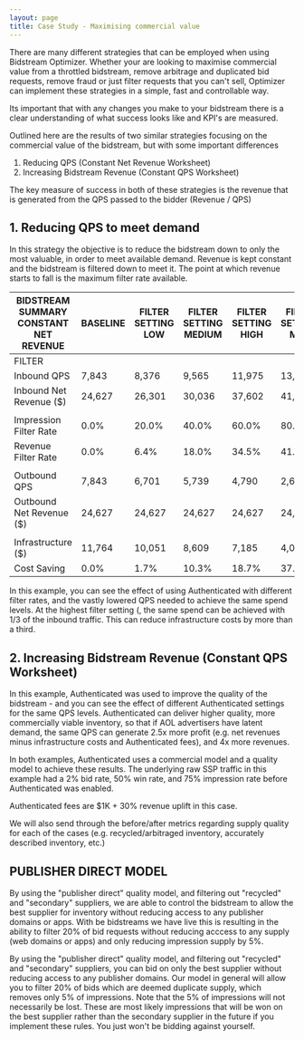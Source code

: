 ```yaml
---
layout: page
title: Case Study - Maximising commercial value
---
```


There are many different strategies that can be employed when using Bidstream Optimizer. Whether your are looking to maximise commercial value from a throttled bidstream, remove arbitrage and duplicated bid requests, remove fraud or just filter requests that you can't sell, Optimizer can implement these strategies in a simple, fast and controllable way.

Its important that with any changes you make to your bidstream there is a clear understanding of what success looks like and KPI's are measured.

Outlined here are the results of two similar strategies focusing on the commercial value of the bidstream, but with some important differences

1. Reducing QPS (Constant Net Revenue Worksheet)
1. Increasing Bidstream Revenue (Constant QPS Worksheet)

The key measure of success in both of these strategies is the revenue that is generated from the QPS passed to the bidder (Revenue / QPS)

## 1. Reducing QPS to meet demand

In this strategy the objective is to reduce the bidstream down to only the most valuable, in order to meet available demand. Revenue is kept constant and the bidstream is filtered down to meet it. The point at which revenue starts to fall is the maximum filter rate available.

BIDSTREAM SUMMARY CONSTANT NET REVENUE | BASELINE	| FILTER SETTING LOW | FILTER SETTING	MEDIUM | FILTER SETTING	HIGH | FILTER SETTING MAX
--- | --- | --- | --- | --- | ---
FILTER | | | | | 
Inbound QPS | 7,843 | 8,376 | 9,565 | 11,975 | 13,333 
Inbound Net Revenue ($) | 24,627 | 26,301 | 30,036 | 37,602 | 41,867 
| | | | | 
Impression Filter Rate | 0.0% | 20.0% | 40.0% | 60.0% | 80.0%
Revenue Filter Rate | 0.0% | 6.4% | 18.0% | 34.5% | 41.2%
| | | | | 
Outbound QPS | 7,843 | 6,701 | 5,739 | 4,790 | 2,667 
Outbound Net Revenue ($) | 24,627 | 24,627 | 24,627 | 24,627 | 24,627 
| | | | | 
Infrastructure ($) | 11,764 | 10,051 | 8,609 | 7,185 | 4,000 
Cost Saving | 0.0% | 1.7% | 10.3% | 18.7% | 37.7%

In this example, you can see the effect of using Authenticated with different filter rates, and the vastly lowered QPS needed to achieve the same spend levels.  At the highest filter setting (, the same spend can be achieved with 1/3 of the inbound traffic.  This can reduce infrastructure costs by more than a third.

## 2. Increasing Bidstream Revenue (Constant QPS Worksheet)
In this example, Authenticated was used to improve the quality of the bidstream - and you can see the effect of different Authenticated settings for the same QPS levels.  Authenticated can deliver higher quality, more commercially viable inventory, so that if AOL advertisers have latent demand, the same QPS can generate 2.5x more profit (e.g. net revenues minus infrastructure costs and Authenticated fees), and 4x more revenues.

In both examples, Authenticated uses a commercial model and a quality model to achieve these results.  The underlying raw SSP traffic in this example had a 2% bid rate, 50% win rate, and 75% impression rate before Authenticated was enabled.

Authenticated fees are $1K + 30% revenue uplift in this case.

We will also send through the before/after metrics regarding supply quality for each of the cases (e.g. recycled/arbitraged inventory, accurately described inventory, etc.)





## PUBLISHER DIRECT MODEL

By using the "publisher direct" quality model, and filtering out "recycled" and "secondary" suppliers, we are able to control the bidstream to allow the best supplier for inventory without reducing access to any publisher domains or apps. With be bidstreams we have live this is resulting in the ability to filter 20% of bid requests without reducing acccess to any supply (web domains or apps) and only reducing impression supply by 5%.

By using the "publisher direct" quality model, and filtering out "recycled" and "secondary" suppliers, you can bid on only the best supplier without reducing access to any publisher domains.  Our model in general will allow you to filter 20% of bids which are deemed duplicate supply, which removes only 5% of impressions. Note that the 5% of impressions will not necessarily be lost.  These are most likely impressions that will be won on the best supplier rather than the secondary supplier in the future if you implement these rules.  You just won't be bidding against yourself.
